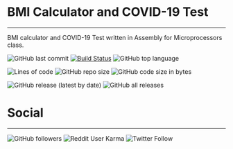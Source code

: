 # BMI Calculator and COVID-19 Test
-------------------
BMI calculator and COVID-19 Test written in Assembly for Microprocessors class.

![GitHub last commit](https://img.shields.io/github/last-commit/oguzhanvarsak/BMI-Calculator) [![Build Status](https://www.travis-ci.com/oguzhanvarsak/BMI-Calculator.svg?branch=main)](https://www.travis-ci.com/oguzhanvarsak/BMI-Calculator) ![GitHub top language](https://img.shields.io/github/languages/top/oguzhanvarsak/BMI-Calculator)

![Lines of code](https://img.shields.io/tokei/lines/github/oguzhanvarsak/BMI-Calculator) ![GitHub repo size](https://img.shields.io/github/repo-size/oguzhanvarsak/BMI-Calculator) ![GitHub code size in bytes](https://img.shields.io/github/languages/code-size/oguzhanvarsak/BMI-Calculator) 

![GitHub release (latest by date)](https://img.shields.io/github/v/release/oguzhanvarsak/BMI-Calculator) ![GitHub all releases](https://img.shields.io/github/downloads/oguzhanvarsak/BMI-Calculator/total)


# Social
-------------
![GitHub followers](https://img.shields.io/github/followers/oguzhanvarsak?style=social) ![Reddit User Karma](https://img.shields.io/reddit/user-karma/combined/oguzhanvarsak?style=social) ![Twitter Follow](https://img.shields.io/twitter/follow/y_me_3883822002?style=social)

